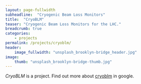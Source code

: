 ```yaml
---
layout: page-fullwidth
subheadline:  "Cryogenic Beam Loss Monitors"
title:  "CryoBLM"
teaser: "Cryogenic Beam Loss Monitors for the LHC."
breadcrumb: true
categories:
    - projects
permalink: /projects/cryoblm/
header:
    image_fullwidth: "unsplash_brooklyn-bridge_header.jpg"
image:
    thumb: "unsplash_brooklyn-bridge-thumb.jpg"
---
```

*CryoBLM* is a project. Find out more about [cryoblm][1] in google.

<div id="tester" style="width:90%;height:250px;"></div>

<!--more-->
<script>
	TESTER = document.getElementById('tester');
	Plotly.plot( TESTER, [{
	x: [1, 2, 3, 4, 5],
	y: [1, 2, 4, 8, 16] }], {
	margin: { t: 0 } } );
</script>

 [1]: www.google.com
